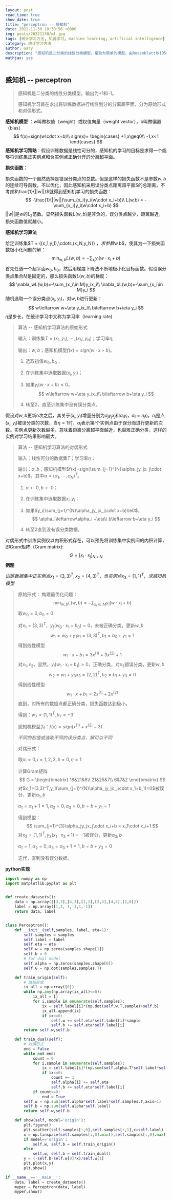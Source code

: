 ```yaml
---
layout: post
read_time: true
show_date: true
title: "perceptron -- 感知机"
date: 2022-11-30 18:30:56 +0800
img: posts/20221130/ml.jpg
tags: [统计学习方法, 机器学习, machine learning, artificial intelligence]
category: 统计学习方法
author: Gary
description: "感知机是二分类的线性分类模型，是较为简单的模型。由Rosenblatt与1950年提出，是神经网络和支持向量机的基础。"
mathjax: yes
---
```


## 感知机 -- perceptron

> 感知机是二分类的线性分类模型，输出为+1和-1。
>
> 感知机学习旨在求出将训练数据进行线性划分的分离超平面，分为原始形式和对偶形式。

**感知机模型** ：$w$叫做权值（weight）或权值向量（weight vector），b叫做偏置（bias）
$$
f(x)=sign(w\cdot x+b)\\
sign(x)=
\begin{cases}
+1,x\geq0\\
-1,x<1
\end{cases}
$$
**感知机学习策略**：假设训练数据是线性可分的，感知机的学习的目标是求得一个能够将训练集正实例点和负实例点正确分开的分离超平面。

**损失函数：**

损失函数的一个自然选择是错误分类点的总数。但是这样的损失函数不是参数$w,b$的连续可导函数，不以优化，因此感知机采用误分类点距离超平面$S$的总距离，不考虑$\frac{1}{||w||}$就得到感知机学习的损失函数：
$$
-\frac{1}{||w||}\sum_{x_i}y_i(w\cdot x_i+b)\\
L(w,b) = -\sum_{x_i}y_i(w\cdot x_i+b)
$$
$||w||$是$w$的$L_2$范数。显然损失函数$L(w,b)$是非负的，误分类点越少，距离越近，损失函数值就越小。

**感知机学习算法**

给定训练集$T = {(x_1,y_1),\cdots,(x_N,y_N)} $，求参数$w,b$，使其为一下损失函数极小化问题的解：
$$
\min_{w,b}L(w,b)=-\sum_{x_i}y_i(w\cdot x_i+b)
$$
首先任选一个超平面$w_0,b_0$，然后用梯度下降法不断地极小化目标函数。假设误分类点集合$M$是固定的，那么损失函数$L(w,b)$的梯度：
$$
\nabla_wL(w,b)=-\sum_{x_i\in M}y_ix_i\\
\nabla_bL(w,b)=-\sum_{x_i\in M}y_i
$$
随机选取一个误分类点$(x_i,y_i)$，对$w,b$进行更新：
$$
w\leftarrow w+\eta y_ix_i\\
b\leftarrow b+\eta y_i
$$
$\eta$是步长，在统计学习中又称为学习率（learning rate)

> 算法 -- 感知机学习算法的原始形式
>
> 输入：训练集$T = {(x_1,y_1),\cdots,(x_N,y_N)}$；学习率$\eta$;
>
> 输出：$w,b$；感知机模型$f(x)=sign(w\cdot x+b)$。
>
> 1. 选取初值$w_0,b_0$；
>
> 2. 在训练集中选取数据$(x_i,y_i)$；
>
> 3. 如果$y_i(w\cdot x+b)\leq0$，
>    $$
>    w\leftarrow w+\eta y_ix_i\\
>    b\leftarrow b+\eta y_i
>    $$
>
> 4. 转至2，直至训练集中没有误分类点。



假设对$w,b$更新n次之后，其关于$(x_i,y_i)$增量分别为$\alpha_jy_jx_j$和$\alpha_iy_i$，$\alpha_i=n_i\eta$，$n_i$是点$(x_i,y_i)$被误分类的次数，当$\eta =1$时，$\alpha_i$表示第$i$个实例点由于误分而进行更新的次数。实例点更新次数越多，意味着距离分离超平面越近，也越难正确分类，这样的实例对学习结果影响最大。

> 算法 -- 感知机学习算法的对偶形式
>
> 输入：线性可分的数据集$T$；学习率$\eta$；
>
> 输出：$\alpha,b$；感知机模型$f(x)=sign(\sum_{j=1}^{N}\alpha_jy_jx_j\cdot x+b)$，其中$\alpha=(\alpha_1,\cdots,\alpha_N)^T$。
>
> 1. $\alpha\leftarrow 0,b\leftarrow 0$；
>
> 2. 在训练集中选取数据$x_i,y_i$；
>
> 3. 如果$y_i(\sum_{j=1}^{N}\alpha_jy_jx_j\cdot x+b)\le0$，
>    $$
>    \alpha_i\leftarrow\alpha_i +\eta\\
>    b\leftarrow b+\eta y_i
>    $$
>    
>
> 4. 转至2直到没有误分类数据。

对偶形式中训练实例仅以内积形式存在，可以预先将训练集中实例间的内积计算，即Gram矩阵（Gram matrix):
$$
G=[x_i\cdot x_j]_{N\times N}
$$
**例题**

$训练数据集中正实例点x_1=(3,3)^T,x_2=(4,3)^T，负实例点x_3=(1,1)^T，求感知机模型$

 > 原始形式：
 > 构建最优化问题：
 > $$
 > \min_{w,b}L(w,b) = -\sum_{x_i\in M}y_i(w\cdot x_i+b)
 > $$
 > 取$w_0=0,b_0=0$
 >
 > 对$x_1=(3,3)^T$，$y_1(w_0\cdot x_1+b_0)=0$，未被正确分类，更新$w,b$
 > $$
 > w_1 = w_0+y_1x_1 = (3,3)^T,b_1=b_0+y_1=1
 > $$
 > 得到线性模型
 > $$
 > w_1\cdot x+b_1 = 3x^{(1)}+3x^{(2)}+1
 > $$
 > 对$x_1,x_2$，显然，$y_i(w_1\cdot x_i+b_1)>0$，正确分类，对$x_3$错误分类，更新$w,b$
 > $$
 > w_2 = w_1+y_3x_3 = (2,2)^T,b_2=b_1+y_3=0
 > $$
 > 得到线性模型
 > $$
 > w_1\cdot x+b_1 = 2x^{(1)}+2x^{(2)}
 > $$
 > 直到，对所有的数据点都正确分类，损失函数达到极小。
 >
 > 得到：$w_7=(1,1)^T,b_7=-3$
 >
 > 感知机模型为：$f(x)=sign(x^{(1)}+x^{(2)}-3)$
 >
 > *不同的初值或选取不同的误分类点，解可以不同*

> 对偶形式：
>
> 取$\alpha_i=0,i=1,2,3,b=0,\eta =1$
>
> 计算Gram矩阵
> $$
> G = \begin{bmatrix}
> 18&21&6\\
> 21&25&7\\
> 6&7&2
> \end{bmatrix}
> $$
> 对$x_1=(3,3)^T,y_1(\sum_{j=1}^{N}\alpha_jy_jx_j\cdot x_1+b_1)=0$被误分，更新$\alpha_1,b$
>
> $\alpha_1=\alpha_1+1=1,\alpha_2=0,\alpha_3=0,b=b+y_1=1$
>
> 得到模型：
> $$
> \sum_{j=1}^{3}\alpha_jy_jx_j\cdot x_i+b = x_1\cdot x_i+1
> $$
> 对$x_3=(1,1)^T,y_3(x_1\cdot x_3+1)=-1$被误分，更新$\alpha_3,b$
>
> $\alpha_1=1,\alpha_2=0,\alpha_3 = \alpha_3+1=1,b=b+y_3=0$
>
> 迭代，直到没有误分数据。

**python实现**

```python
import numpy as np
import matplotlib.pyplot as plt


def create_datasets():
    data = np.array([[3,3],[4,3],[1,1],[2,3],[4,5],[2,0]])
    label = np.array([1,1,-1,-1,1,-1])
    return data, label


class Perceptron():
    def __init__(self,samples, label, eta=1):
        self.samples = samples
        self.label = label
        self.eta = eta
        self.w = np.zeros(samples.shape[1])
        self.b = 0
        # for dual model
        self.alpha = np.zeros(samples.shape[0])
        self.G = np.dot(samples,samples.T)

    def train_origin(self):
        # 原始形式
        ix_all = np.array([0])
        while np.any(np.array(ix_all)<=0):
            ix_all = []        
            for i,sample in enumerate(self.samples):
                ix = self.label[i]*(np.dot(self.w.T,sample)+self.b)
                ix_all.append(ix)
                if ix<=0:
                    self.w += self.eta*self.label[i]*sample
                    self.b += self.eta*self.label[i]
        return self.w,self.b

    def train_dual(self):
        # 对偶形式
        end = False
        while not end:
            count = 0
            for i,sample in enumerate(self.samples):
                ix = self.label[i]*(np.sum(self.alpha.T*self.label*self.G[i])+self.b)
                if ix<=0:
                    count += 1
                    self.alpha[i] += self.eta
                    self.b += self.eta*self.label[i]
            if count==0:
                end = True
        self.w = np.sum(self.alpha*self.label*self.samples.T,axis=1)
        self.b = np.sum(self.alpha*self.label)      
        return self.w,self.b

    def show(self, model='origin'):
        plt.figure()
        plt.scatter(self.samples[:,0],self.samples[:,1],c=self.label)
        x = np.linspace(self.samples[:,0].min(),self.samples[:,0].max(),10)
        if model=='origin':
            self.w, self.b = self.train_origin()
        else:
            self.w, self.b = self.train_dual()
        y = (-self.b-self.w[0]*x)/self.w[1]
        plt.plot(x,y)
        plt.show()

if __name__=='__main__':
    data, label = create_datasets()
    myper = Perceptron(data, label)
    myper.show()

```
